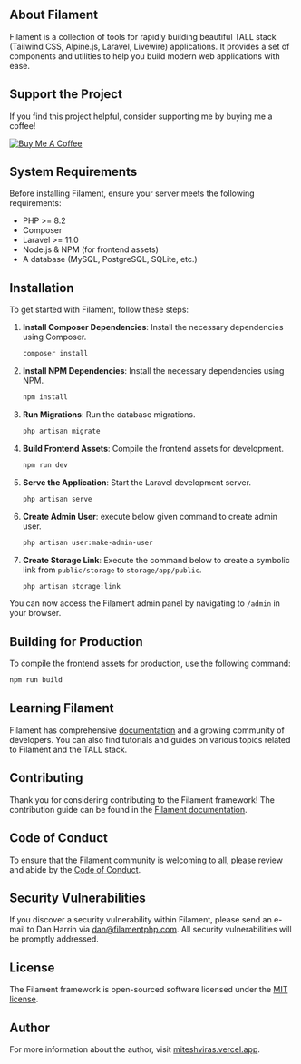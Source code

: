 ## About Filament

Filament is a collection of tools for rapidly building beautiful TALL stack (Tailwind CSS, Alpine.js, Laravel, Livewire) applications. It provides a set of components and utilities to help you build modern web applications with ease.

## Support the Project

If you find this project helpful, consider supporting me by buying me a coffee!

[![Buy Me A Coffee](https://www.buymeacoffee.com/assets/img/custom_images/orange_img.png)](https://buymeacoffee.com/miteshviras329)

## System Requirements

Before installing Filament, ensure your server meets the following requirements:

-   PHP >= 8.2
-   Composer
-   Laravel >= 11.0
-   Node.js & NPM (for frontend assets)
-   A database (MySQL, PostgreSQL, SQLite, etc.)

## Installation

To get started with Filament, follow these steps:

1. **Install Composer Dependencies**: Install the necessary dependencies using Composer.

    ```bash
    composer install
    ```

2. **Install NPM Dependencies**: Install the necessary dependencies using NPM.

    ```bash
    npm install
    ```

3. **Run Migrations**: Run the database migrations.

    ```bash
    php artisan migrate
    ```

4. **Build Frontend Assets**: Compile the frontend assets for development.

    ```bash
    npm run dev
    ```

5. **Serve the Application**: Start the Laravel development server.

    ```bash
    php artisan serve
    ```

6. **Create Admin User**: execute below given command to create admin user.

    ```bash
    php artisan user:make-admin-user
    ```

7. **Create Storage Link**: Execute the command below to create a symbolic link from `public/storage` to `storage/app/public`.

    ```bash
    php artisan storage:link
    ```

You can now access the Filament admin panel by navigating to `/admin` in your browser.

## Building for Production

To compile the frontend assets for production, use the following command:

```bash
npm run build
```

## Learning Filament

Filament has comprehensive [documentation](https://filamentphp.com/docs) and a growing community of developers. You can also find tutorials and guides on various topics related to Filament and the TALL stack.

## Contributing

Thank you for considering contributing to the Filament framework! The contribution guide can be found in the [Filament documentation](https://filamentphp.com/docs/contributing).

## Code of Conduct

To ensure that the Filament community is welcoming to all, please review and abide by the [Code of Conduct](https://filamentphp.com/docs/contributing#code-of-conduct).

## Security Vulnerabilities

If you discover a security vulnerability within Filament, please send an e-mail to Dan Harrin via [dan@filamentphp.com](mailto:dan@filamentphp.com). All security vulnerabilities will be promptly addressed.

## License

The Filament framework is open-sourced software licensed under the [MIT license](https://opensource.org/licenses/MIT).

## Author

For more information about the author, visit [miteshviras.vercel.app](https://miteshviras.vercel.app).
